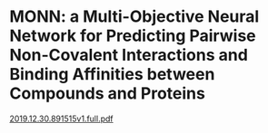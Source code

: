# MONN: a Multi-Objective Neural Network for Predicting Pairwise Non-Covalent Interactions and Binding Affinities between Compounds and Proteins

[2019.12.30.891515v1.full.pdf](2019.12.30.891515v1.full.pdf)